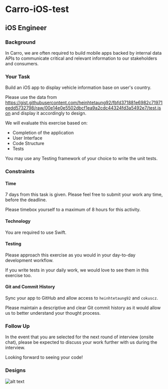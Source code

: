 # Carro-iOS-test

## iOS Engineer

### Background

In Carro, we are often required to build mobile apps backed by internal data APIs
to communicate critical and relevant information to our stakeholders and consumers.

### Your Task

Build an iOS app to display vehicle information base on user's country. 

Please use the data from https://gist.githubusercontent.com/heinhtetaung92/fbfd371881e6982c71971eedd5732798/raw/00e14e0e5502dbcf1ea9a2cdc44324fd3a5492e7/test.json and display it accordingly to design.

We will evaluate this exercise based on:

- Completion of the application
- User Interface
- Code Structure
- Tests

You may use any Testing framework of your choice to write the unit tests.

### Constraints

#### Time

7 days from this task is given. Please feel free to submit your work any time, before the deadline.

Please timebox yourself to a maximum of 8 hours for this activity.

#### Technology

You are required to use Swift.

#### Testing

Please approach this exercise as you would in your day-to-day development workflow.

If you write tests in your daily work, we would love to see them in this exercise too.

#### Git and Commit History

Sync your app to GitHub and allow access to `heinhtetaung92` and `cokuscz`.

Please maintain a descriptive and clear Git commit history as it would allow us to better understand your thought process.

### Follow Up

In the event that you are selected for the next round of interview (onsite chat),
please be expected to discuss your work further with us during the interview.

Looking forward to seeing your code!

### Designs


![alt text](./singapore-vehicle-detail.jpg?raw=true)
